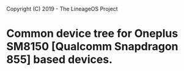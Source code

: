 Copyright (C) 2019 - The LineageOS Project

Common device tree for Oneplus SM8150 [Qualcomm Snapdragon 855] based devices.
==============
